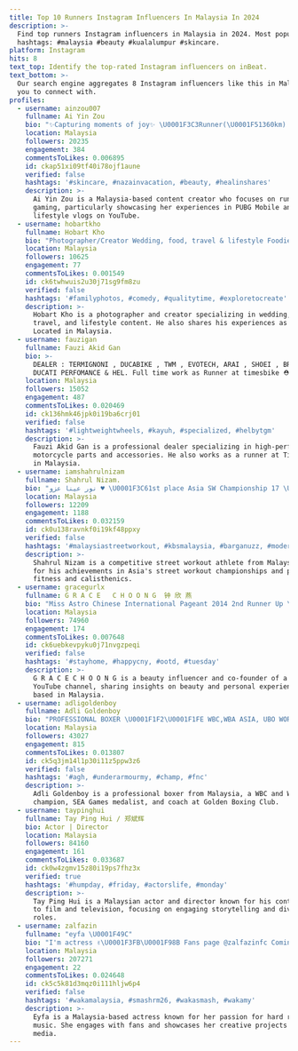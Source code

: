 ```yaml
---
title: Top 10 Runners Instagram Influencers In Malaysia In 2024
description: >-
  Find top runners Instagram influencers in Malaysia in 2024. Most popular
  hashtags: #malaysia #beauty #kualalumpur #skincare.
platform: Instagram
hits: 8
text_top: Identify the top-rated Instagram influencers on inBeat.
text_bottom: >-
  Our search engine aggregates 8 Instagram influencers like this in Malaysia for
  you to connect with.
profiles:
  - username: ainzou007
    fullname: Ai Yin Zou
    bio: "✨️Capturing moments of joy✨️ \U0001F3C3Runner(\U0001F51360km) \U0001F3AEPUBGM Idn: ainzou007 Visit my Youtube \U0001F310https://www.youtube.com/@nazainvlog"
    location: Malaysia
    followers: 20235
    engagement: 384
    commentsToLikes: 0.006895
    id: ckap51xi09tf40i78ojf1aune
    verified: false
    hashtags: '#skincare, #nazainvacation, #beauty, #healinshares'
    description: >-
      Ai Yin Zou is a Malaysia-based content creator who focuses on running and
      gaming, particularly showcasing her experiences in PUBG Mobile and
      lifestyle vlogs on YouTube.
  - username: hobartkho
    fullname: Hobart Kho
    bio: "Photographer/Creator Wedding, food, travel & lifestyle Foodie vlogger Runner | Marathon, Ultra & OCRs \U0001F4CDKuala Lumpur/Borneo"
    location: Malaysia
    followers: 10625
    engagement: 77
    commentsToLikes: 0.001549
    id: ck6twhwuis2u30j71sg9fm8zu
    verified: false
    hashtags: '#familyphotos, #comedy, #qualitytime, #exploretocreate'
    description: >-
      Hobart Kho is a photographer and creator specializing in wedding, food,
      travel, and lifestyle content. He also shares his experiences as a runner.
      Located in Malaysia.
  - username: fauzigan
    fullname: Fauzi Akid Gan
    bio: >-
      DEALER : TERMIGNONI , DUCABIKE , TWM , EVOTECH, ARAI , SHOEI , BREMBO ,
      DUCATI PERFOMANCE & HEL. Full time work as Runner at timesbike ⛑
    location: Malaysia
    followers: 15052
    engagement: 487
    commentsToLikes: 0.020469
    id: ck136hmk46jpk0i19ba6crj01
    verified: false
    hashtags: '#lightweightwheels, #kayuh, #specialized, #helbytgm'
    description: >-
      Fauzi Akid Gan is a professional dealer specializing in high-performance
      motorcycle parts and accessories. He also works as a runner at Timesbike
      in Malaysia.
  - username: iamshahrulnizam
    fullname: Shahrul Nizam.
    bio: "نور عينا عزو ♥️ \U0001F3C61st place Asia SW Championship 17 \U0001F1F8\U0001F1EC \U0001F9492nd runner up jitra SW professional 18 \U0001F1F2\U0001F1FE \U0001F3C61st Malaysia Champion \U0001F1F2\U0001F1FE"
    location: Malaysia
    followers: 12209
    engagement: 1188
    commentsToLikes: 0.032159
    id: ck0u138ravnkf0i19kf48ppxy
    verified: false
    hashtags: '#malaysiastreetworkout, #kbsmalaysia, #barganuzz, #modernvision'
    description: >-
      Shahrul Nizam is a competitive street workout athlete from Malaysia, known
      for his achievements in Asia's street workout championships and promoting
      fitness and calisthenics.
  - username: gracegurlx
    fullname: G R A C E   C H O O N G  钟 欣 燕
    bio: "Miss Astro Chinese International Pageant 2014 2nd Runner Up \U0001F451 Co-Founder of @classymabrowbeauty YouTube Channel \U0001F3A5 【两天全记录】我接种了第一剂疫苗！打AZ疫苗的副作用，有发烧吗？\U0001F447\U0001F3FB"
    location: Malaysia
    followers: 74960
    engagement: 174
    commentsToLikes: 0.007648
    id: ck6uebkevpyku0j71nvgzpeqi
    verified: false
    hashtags: '#stayhome, #happycny, #ootd, #tuesday'
    description: >-
      G R A C E C H O O N G is a beauty influencer and co-founder of a popular
      YouTube channel, sharing insights on beauty and personal experiences,
      based in Malaysia.
  - username: adligoldenboy
    fullname: Adli Goldenboy
    bio: "PROFESSIONAL BOXER \U0001F1F2\U0001F1FE WBC,WBA ASIA, UBO WORLD \U0001F94A \U0001F3C6 SEA GAMES MEDALIST \U0001F948 COACH @goldenboxingclub2023_ Athlete @underarmoursoutheastasia @polarmalaysia"
    location: Malaysia
    followers: 43027
    engagement: 815
    commentsToLikes: 0.013807
    id: ck5q3jm14l1p30i11z5ppw3z6
    verified: false
    hashtags: '#agh, #underarmourmy, #champ, #fnc'
    description: >-
      Adli Goldenboy is a professional boxer from Malaysia, a WBC and WBA Asia
      champion, SEA Games medalist, and coach at Golden Boxing Club.
  - username: taypinghui
    fullname: Tay Ping Hui / 郑斌辉
    bio: Actor | Director
    location: Malaysia
    followers: 84160
    engagement: 161
    commentsToLikes: 0.033687
    id: ck0w4zgmv15z80i19ps7fhz3x
    verified: true
    hashtags: '#humpday, #friday, #actorslife, #monday'
    description: >-
      Tay Ping Hui is a Malaysian actor and director known for his contributions
      to film and television, focusing on engaging storytelling and diverse
      roles.
  - username: zalfazin
    fullname: "eyfa \U0001F49C"
    bio: "I'm actress ✌\U0001F3FB\U0001F98B Fans page @zalfazinfc Coming soon @zalfa_little_angel DM FOR IG REVIEW\U0001F49C HARD ROCK LOVER \U0001F919"
    location: Malaysia
    followers: 207271
    engagement: 22
    commentsToLikes: 0.024648
    id: ck5c5k81d3mqz0i111hljw6p4
    verified: false
    hashtags: '#wakamalaysia, #smashrm26, #wakasmash, #wakamy'
    description: >-
      Eyfa is a Malaysia-based actress known for her passion for hard rock
      music. She engages with fans and showcases her creative projects on social
      media.
---
```


